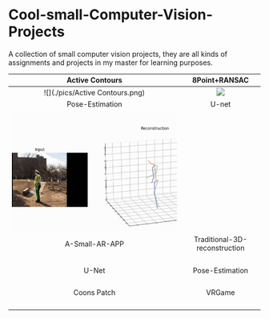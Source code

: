 # Cool-small-Computer-Vision-Projects
A collection of small computer vision projects, they are all kinds of assignments and projects in my master for learning purposes.

| Active Contours               |  8Point+RANSAC |
:------------------------------:|:-------------------------:
![](./pics/Active Contours.png) |  ![](./pics/8Point+RANSAC.png=2500x2500)
| Pose-Estimation |  U-net|
![](./pics/Pose-Estimation.gif)  |  ![]()
| A-Small-AR-APP        |  Traditional-3D-reconstruction |
![]()  |  ![]()
| U-Net       |  Pose-Estimation |
![]()  |  ![]()
| Coons Patch     |  VRGame |
![]()  |  ![]()
